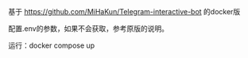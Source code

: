 基于 https://github.com/MiHaKun/Telegram-interactive-bot⁠ 的docker版

配置.env的参数，如果不会获取，参考原版的说明。

运行：docker compose up

